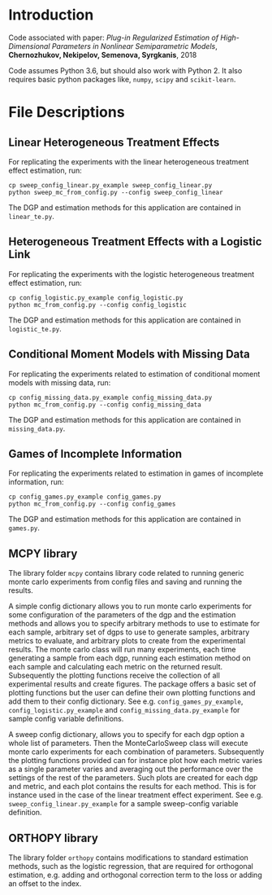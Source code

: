 # Introduction

Code associated with paper: <i>Plug-in Regularized Estimation of High-Dimensional Parameters in Nonlinear Semiparametric Models</i>, <b>Chernozhukov, Nekipelov, Semenova, Syrgkanis</b>, 2018

Code assumes Python 3.6, but should also work with Python 2. It also requires basic python packages like, `numpy`, `scipy` and `scikit-learn`.

# File Descriptions

## Linear Heterogeneous Treatment Effects
For replicating the experiments with the linear heterogeneous treatment effect estimation, run:
```{r, engine='bash'}
cp sweep_config_linear.py_example sweep_config_linear.py
python sweep_mc_from_config.py --config sweep_config_linear
```
The DGP and estimation methods for this application are contained in `linear_te.py`.

## Heterogeneous Treatment Effects with a Logistic Link
For replicating the experiments with the logistic heterogeneous treatment effect estimation, run: 
```{r, engine='bash'}
cp config_logistic.py_example config_logistic.py
python mc_from_config.py --config config_logistic
```
The DGP and estimation methods for this application are contained in `logistic_te.py`.

## Conditional Moment Models with Missing Data
For replicating the experiments related to estimation of conditional moment models with missing data, run: 
```{r, engine='bash', missing data experiments}
cp config_missing_data.py_example config_missing_data.py
python mc_from_config.py --config config_missing_data
```
The DGP and estimation methods for this application are contained in `missing_data.py`.

## Games of Incomplete Information
For replicating the experiments related to estimation in games of incomplete information, run: 
```{r, engine='bash', games of incomplete information experiments}
cp config_games.py_example config_games.py
python mc_from_config.py --config config_games
```
The DGP and estimation methods for this application are contained in `games.py`.

## MCPY library
The library folder ```mcpy``` contains library code related to running generic monte carlo experiments from config files and saving and running the results. 

A simple config dictionary allows you to run monte carlo experiments for some configuration of the parameters of the dgp and the estimation methods and allows you to specify arbitrary methods to use to estimate for each 
sample, arbitrary set of dgps to use to generate samples, arbitrary metrics to evaluate, and arbitrary plots to create from the experimental results. The monte carlo class will 
run many experiments, each time generating a sample from each dgp, running each estimation method on each sample and calculating each metric on the returned result. Subsequently the
plotting functions receive the collection of all experimental results and create figures. The package offers a basic set of plotting functions but the user can define their own
plotting functions and add them to their config dictionary. See e.g. `config_games_py_example`, `config_logistic.py_example` and `config_missing_data.py_example` for sample config
variable definitions.

A sweep config dictionary, allows you to specify for each dgp option a whole list of parameters. Then the MonteCarloSweep class will execute monte carlo experiments for each 
combination of parameters. Subsequently the plotting functions provided can for instance plot how each metric varies as a single parameter varies and averaging out the performance
over the settings of the rest of the parameters. Such plots are created for each dgp and metric, and each plot contains the results for each method. This is for instance used
in the case of the linear treatment effect experiment. See e.g. `sweep_config_linear.py_example` for a sample sweep-config variable definition.

## ORTHOPY library
The library folder ```orthopy``` contains modifications to standard estimation methods, such as the logistic regression, that are required for orthogonal estimation, e.g. adding
and orthogonal correction term to the loss or adding an offset to the index.
